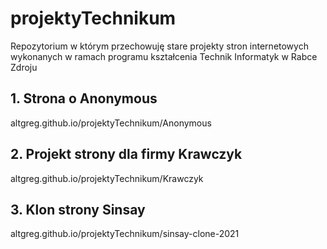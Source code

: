 # projektyTechnikum
Repozytorium w którym przechowuję stare projekty stron internetowych wykonanych w ramach programu kształcenia Technik Informatyk w Rabce Zdroju

## 1. Strona o Anonymous
  altgreg.github.io/projektyTechnikum/Anonymous
## 2. Projekt strony dla firmy Krawczyk
  altgreg.github.io/projektyTechnikum/Krawczyk
## 3. Klon strony Sinsay
  altgreg.github.io/projektyTechnikum/sinsay-clone-2021
